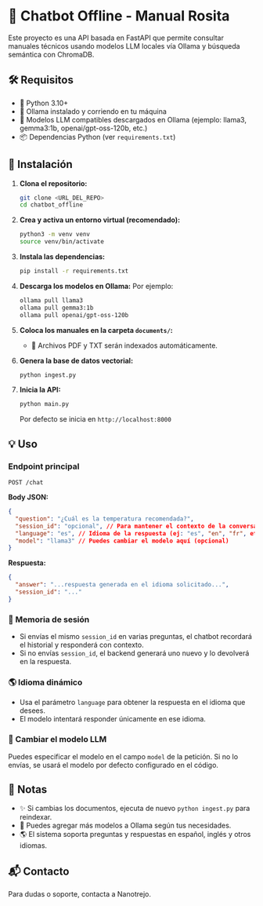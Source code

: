 # 🤖 Chatbot Offline - Manual Rosita

Este proyecto es una API basada en FastAPI que permite consultar manuales técnicos usando modelos LLM locales vía Ollama y búsqueda semántica con ChromaDB.

## 🛠️ Requisitos

- 🐍 Python 3.10+
- 🦙 Ollama instalado y corriendo en tu máquina
- 🧠 Modelos LLM compatibles descargados en Ollama (ejemplo: llama3, gemma3:1b, openai/gpt-oss-120b, etc.)
- 📦 Dependencias Python (ver `requirements.txt`)

## 🚀 Instalación

1. **Clona el repositorio:**
   ```bash
   git clone <URL_DEL_REPO>
   cd chatbot_offline
   ```

2. **Crea y activa un entorno virtual (recomendado):**
   ```bash
   python3 -m venv venv
   source venv/bin/activate
   ```

3. **Instala las dependencias:**
   ```bash
   pip install -r requirements.txt
   ```

4. **Descarga los modelos en Ollama:**
   Por ejemplo:
   ```bash
   ollama pull llama3
   ollama pull gemma3:1b
   ollama pull openai/gpt-oss-120b
   ```

5. **Coloca los manuales en la carpeta `documents/`:**
   - 📄 Archivos PDF y TXT serán indexados automáticamente.

6. **Genera la base de datos vectorial:**
   ```bash
   python ingest.py
   ```

7. **Inicia la API:**
   ```bash
   python main.py
   ```
   Por defecto se inicia en `http://localhost:8000`

## 💡 Uso

### Endpoint principal

`POST /chat`

**Body JSON:**
```json
{
  "question": "¿Cuál es la temperatura recomendada?",
  "session_id": "opcional", // Para mantener el contexto de la conversación
  "language": "es", // Idioma de la respuesta (ej: "es", "en", "fr", etc.)
  "model": "llama3" // Puedes cambiar el modelo aquí (opcional)
}
```

**Respuesta:**
```json
{
  "answer": "...respuesta generada en el idioma solicitado...",
  "session_id": "..."
}
```

### 🧠 Memoria de sesión
- Si envías el mismo `session_id` en varias preguntas, el chatbot recordará el historial y responderá con contexto.
- Si no envías `session_id`, el backend generará uno nuevo y lo devolverá en la respuesta.

### 🌎 Idioma dinámico
- Usa el parámetro `language` para obtener la respuesta en el idioma que desees.
- El modelo intentará responder únicamente en ese idioma.

### 🔄 Cambiar el modelo LLM
Puedes especificar el modelo en el campo `model` de la petición. Si no lo envías, se usará el modelo por defecto configurado en el código.

## 📝 Notas
- ✨ Si cambias los documentos, ejecuta de nuevo `python ingest.py` para reindexar.
- 🦙 Puedes agregar más modelos a Ollama según tus necesidades.
- 🌎 El sistema soporta preguntas y respuestas en español, inglés y otros idiomas.

## 📬 Contacto
Para dudas o soporte, contacta a Nanotrejo.
